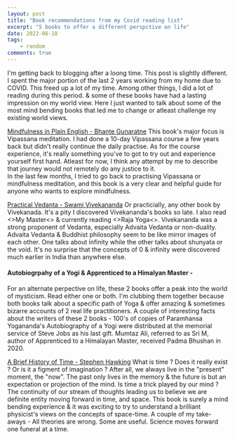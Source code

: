 ```yaml
---
layout: post
title: "Book recommendations from my Covid reading list"
excerpt: "5 books to offer a different perspctive on life"
date: 2022-06-18
tags:
    - random
comments: true
---
```


I'm getting back to blogging after a loong time. This post is slightly different.
I spent the major portion of the last 2 years working from my home due to COVID. This freed up a lot of my time. Among other things, I did a lot of reading during this period. & some of these books have had a lasting impression on my world view. Here I just wanted to talk about some of the most mind bending books that led me to change or atleast challenge my existing world views.

[Mindfulness in Plain English - Bhante Gunaratne](https://www.goodreads.com/book/show/11028017-mindfulness-in-plain-english)
This book's major focus is Vipassana meditation. I had done a 10-day Vipassana course a few years back but didn't really continue the daily practise. As for the course experience, it's really something you've to got to try out and experience yourself first hand. Atleast for now, I think any attempt by me to describe that journey would not remotely do any justice to it.  
In the last few months, I tried to go back to practising Vipassana or mindfulness meditation, and this 
book is a very clear and helpful guide for anyone who wants to explore mindfulness.

[Practical Vedanta - Swami Vivekananda](https://www.goodreads.com/book/show/6348194-practical-vedanta)
Or practicially, any other book by Vivekanada. It's a pity I discovered Vivekananda's books so late. I also read <>My Master<> & currently reading <>Raja Yoga<>. 
Vivekananda was a strong proponent of Vedanta, especially Advaita Vedanta or non-duality.
Advaita Vedanta & Buddhist philosophy seem to be like mirror images of each other. 
One talks about infinity while the other talks about shunyata or the void. It's no surprise that the concepts of 0 & infinity were discovered much earlier in India than anywhere else.


#### Autobiogrpahy of a Yogi & Apprenticed to a Himalyan Master - 
For an alternate perpective on life, these 2 books offer a peak into the world of mysticism. Read either one or both. I'm clubbing them together because both books talk about a specific path of Yoga & offer amazing & sometimes bizarre accounts of 2 real life practitioners.
A couple of interesting facts about the writers of these 2 books - 
100's of copies of Paramhansa Yogananda's Autobiography of a Yogi were distributed at the memorial service of Steve Jobs as his last gift.
Mumtaz Ali, referred to as Sri M, author of Apprenticed to a Himalayan Master, received Padma Bhushan in 2020.

[A Brief History of Time - Stephen Hawking](https://www.goodreads.com/book/show/3869.A_Brief_History_of_Time)
What is time ? Does it really exist ? Or is it a figment of imagination ?
After all, we always live in the "present" moment, the "now". The past only lives in the memory & the future is but an expectation or projection of the mind. Is time a trick played by our mind ?
The continuity of our stream of thoughts leading us to believe we are definite entity moving forward in time, and space. This book is surely a mind bending experience & it was exciting to try to understand a brilliant physicist's views on the concepts of space-time. A couple of my take-aways - 
    All theories are wrong. Some are useful.
    Science moves forward one funeral at a time. 
